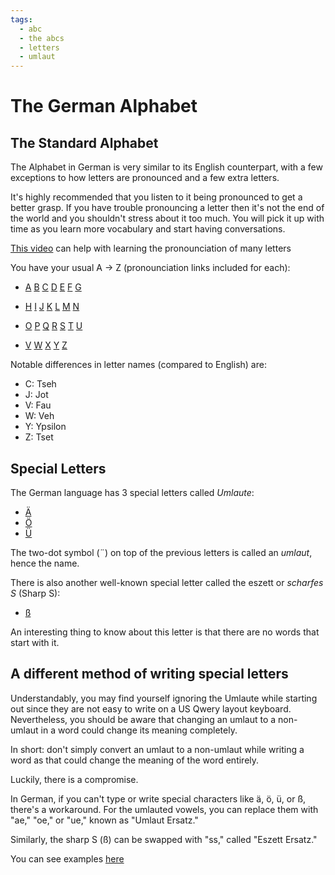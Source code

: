 ```yaml
---
tags:
  - abc
  - the abcs
  - letters
  - umlaut
---
```


# The German Alphabet

## The Standard Alphabet

The Alphabet in German is very similar to its English counterpart, with a few
exceptions to how letters are pronounced and a few extra letters.

It's highly recommended that you listen to it being pronounced to get a better
grasp. If you have trouble pronouncing a letter then it's not the end of the world
and you shouldn't stress about it too much. You will pick it up with time as you learn
more vocabulary and start having conversations.

[This video](https://youtu.be/wpBPaDI5IgI?t=21) can help with learning the pronounciation of many letters

You have your usual A -> Z (pronounciation links included for each):

- [A](https://youtu.be/wpBPaDI5IgI?t=21)
  [B](https://youtu.be/wpBPaDI5IgI?t=24)
  [C](https://youtu.be/wpBPaDI5IgI?t=27)
  [D](https://youtu.be/wpBPaDI5IgI?t=30)
  [E](https://youtu.be/wpBPaDI5IgI?t=33)
  [F](https://youtu.be/wpBPaDI5IgI?t=36)
  [G](https://youtu.be/wpBPaDI5IgI?t=39)

- [H](https://youtu.be/wpBPaDI5IgI?t=42)
  [I](https://youtu.be/wpBPaDI5IgI?t=45)
  [J](https://youtu.be/wpBPaDI5IgI?t=48)
  [K](https://youtu.be/wpBPaDI5IgI?t=51)
  [L](https://youtu.be/wpBPaDI5IgI?t=54)
  [M](https://youtu.be/wpBPaDI5IgI?t=56)
  [N](https://youtu.be/wpBPaDI5IgI?t=57)

- [O](https://youtu.be/wpBPaDI5IgI?t=62)
  [P](https://youtu.be/wpBPaDI5IgI?t=65)
  [Q](https://youtu.be/wpBPaDI5IgI?t=68)
  [R](https://youtu.be/wpBPaDI5IgI?t=71)
  [S](https://youtu.be/wpBPaDI5IgI?t=74)
  [T](https://youtu.be/wpBPaDI5IgI?t=76)
  [U](https://youtu.be/wpBPaDI5IgI?t=80)

- [V](https://youtu.be/wpBPaDI5IgI?t=83)
  [W](https://youtu.be/wpBPaDI5IgI?t=85)
  [X](https://youtu.be/wpBPaDI5IgI?t=88)
  [Y](https://youtu.be/wpBPaDI5IgI?t=91)
  [Z](https://youtu.be/wpBPaDI5IgI?t=94)

Notable differences in letter names (compared to English) are:

- C: Tseh
- J: Jot
- V: Fau
- W: Veh
- Y: Ypsilon
- Z: Tset

## Special Letters

The German language has 3 special letters called _Umlaute_:

- [Ä](https://youtu.be/wpBPaDI5IgI?t=690)
- [Ö](https://youtu.be/wpBPaDI5IgI?t=713)
- [Ü](https://youtu.be/wpBPaDI5IgI?t=730)

The two-dot symbol (¨) on top of the previous letters is called an _umlaut_,
hence the name.

There is also another well-known special letter called the eszett or
_scharfes S_ (Sharp S):

- [ß](https://youtu.be/wpBPaDI5IgI?t=747)

An interesting thing to know about this letter is that there are no words that start
with it.

## A different method of writing special letters

Understandably, you may find yourself ignoring the Umlaute while starting out since
they are not easy to write on a US Qwery layout keyboard. Nevertheless, you should
be aware that changing an umlaut to a non-umlaut in a word could change its meaning
completely.

In short: don't simply convert an umlaut to a non-umlaut while writing a word
as that could change the meaning of the word entirely.

Luckily, there is a compromise.

In German, if you can't type or write special characters like ä, ö, ü, or ß,
there's a workaround. For the umlauted vowels, you can replace them with "ae,"
"oe," or "ue," known as "Umlaut Ersatz."

Similarly, the sharp S (ß) can be swapped with "ss," called "Eszett Ersatz."

You can see examples [here](https://blogs.transparent.com/german/writing-the-letters-%E2%80%9Ca%E2%80%9D-%E2%80%9Co%E2%80%9D-and-%E2%80%9Cu%E2%80%9D-without-a-german-keyboard/)
